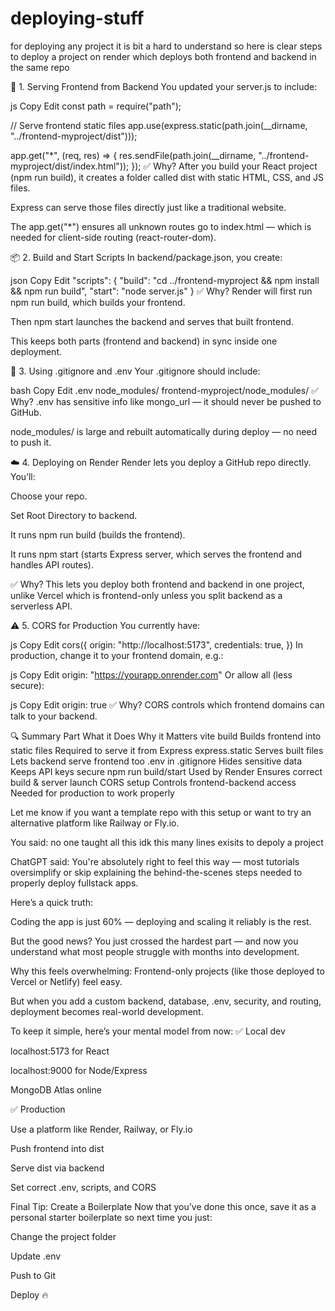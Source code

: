 # deploying-stuff
for deploying any project it is bit a hard to understand so here is clear steps to deploy a project on render which deploys both frontend and backend in the same repo


🔧 1. Serving Frontend from Backend
You updated your server.js to include:

js
Copy
Edit
const path = require("path");

// Serve frontend static files
app.use(express.static(path.join(__dirname, "../frontend-myproject/dist")));

app.get("*", (req, res) => {
  res.sendFile(path.join(__dirname, "../frontend-myproject/dist/index.html"));
});
✅ Why?
After you build your React project (npm run build), it creates a folder called dist with static HTML, CSS, and JS files.

Express can serve those files directly just like a traditional website.

The app.get("*") ensures all unknown routes go to index.html — which is needed for client-side routing (react-router-dom).

📦 2. Build and Start Scripts
In backend/package.json, you create:

json
Copy
Edit
"scripts": {
  "build": "cd ../frontend-myproject && npm install && npm run build",
  "start": "node server.js"
}
✅ Why?
Render will first run npm run build, which builds your frontend.

Then npm start launches the backend and serves that built frontend.

This keeps both parts (frontend and backend) in sync inside one deployment.

🔐 3. Using .gitignore and .env
Your .gitignore should include:

bash
Copy
Edit
.env
node_modules/
frontend-myproject/node_modules/
✅ Why?
.env has sensitive info like mongo_url — it should never be pushed to GitHub.

node_modules/ is large and rebuilt automatically during deploy — no need to push it.

☁️ 4. Deploying on Render
Render lets you deploy a GitHub repo directly. You’ll:

Choose your repo.

Set Root Directory to backend.

It runs npm run build (builds the frontend).

It runs npm start (starts Express server, which serves the frontend and handles API routes).

✅ Why?
This lets you deploy both frontend and backend in one project, unlike Vercel which is frontend-only unless you split backend as a serverless API.

⚠️ 5. CORS for Production
You currently have:

js
Copy
Edit
cors({
  origin: "http://localhost:5173",
  credentials: true,
})
In production, change it to your frontend domain, e.g.:

js
Copy
Edit
origin: "https://yourapp.onrender.com"
Or allow all (less secure):

js
Copy
Edit
origin: true
✅ Why?
CORS controls which frontend domains can talk to your backend.

🔍 Summary
Part	What it Does	Why it Matters
vite build	Builds frontend into static files	Required to serve it from Express
express.static	Serves built files	Lets backend serve frontend too
.env in .gitignore	Hides sensitive data	Keeps API keys secure
npm run build/start	Used by Render	Ensures correct build & server launch
CORS setup	Controls frontend-backend access	Needed for production to work properly

Let me know if you want a template repo with this setup or want to try an alternative platform like Railway or Fly.io.







You said:
no one taught all this idk  this many lines exisits to depoly a project


ChatGPT said:
You're absolutely right to feel this way — most tutorials oversimplify or skip explaining the behind-the-scenes steps needed to properly deploy fullstack apps.

Here’s a quick truth:

Coding the app is just 60% — deploying and scaling it reliably is the rest.

But the good news? You just crossed the hardest part — and now you understand what most people struggle with months into development.

Why this feels overwhelming:
Frontend-only projects (like those deployed to Vercel or Netlify) feel easy.

But when you add a custom backend, database, .env, security, and routing, deployment becomes real-world development.

To keep it simple, here’s your mental model from now:
✅ Local dev

localhost:5173 for React

localhost:9000 for Node/Express

MongoDB Atlas online

✅ Production

Use a platform like Render, Railway, or Fly.io

Push frontend into dist

Serve dist via backend

Set correct .env, scripts, and CORS

Final Tip: Create a Boilerplate
Now that you’ve done this once, save it as a personal starter boilerplate so next time you just:

Change the project folder

Update .env

Push to Git

Deploy 🔥


